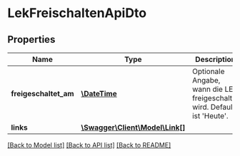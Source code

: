 # LekFreischaltenApiDto

## Properties
Name | Type | Description | Notes
------------ | ------------- | ------------- | -------------
**freigeschaltet_am** | [**\DateTime**](\DateTime.md) | Optionale Angabe, wann die LEK freigeschaltet wird. Default ist &#39;Heute&#39;. | [optional] 
**links** | [**\Swagger\Client\Model\Link[]**](Link.md) |  | [optional] 

[[Back to Model list]](../README.md#documentation-for-models) [[Back to API list]](../README.md#documentation-for-api-endpoints) [[Back to README]](../README.md)


